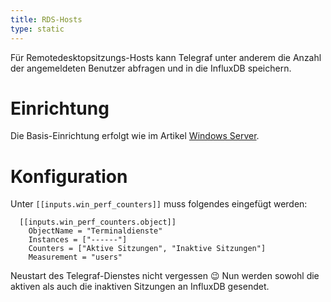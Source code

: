 ```yaml
---
title: RDS-Hosts
type: static
---
```


Für Remotedesktopsitzungs-Hosts kann Telegraf unter anderem die Anzahl der angemeldeten Benutzer abfragen und in die InfluxDB speichern. 

<!--more-->

# Einrichtung

Die Basis-Einrichtung erfolgt wie im Artikel [Windows Server](../windows-server). 

# Konfiguration

Unter `[[inputs.win_perf_counters]]` muss folgendes eingefügt werden:

```
  [[inputs.win_perf_counters.object]]
    ObjectName = "Terminaldienste"
    Instances = ["------"]
    Counters = ["Aktive Sitzungen", "Inaktive Sitzungen"]
    Measurement = "users"
```

Neustart des Telegraf-Dienstes nicht vergessen :wink: Nun werden sowohl die aktiven als auch die inaktiven Sitzungen an InfluxDB gesendet.